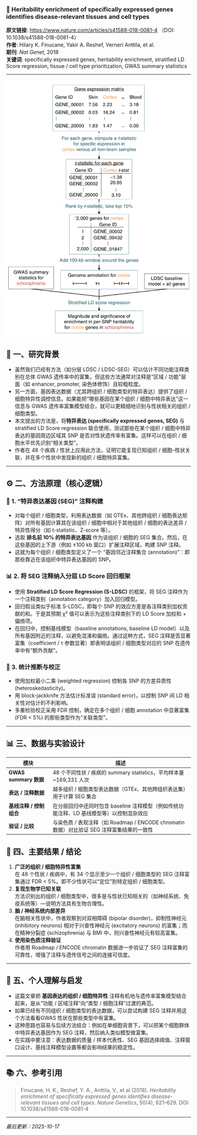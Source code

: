 ### 📄  Heritability enrichment of specifically expressed genes identifies disease-relevant tissues and cell types

**原文链接**: https://www.nature.com/articles/s41588-018-0081-4 （DOI: 10.1038/s41588-018-0081-4） \
**作者**: Hilary K. Finucane, Yakir A. Reshef, Verneri Anttila, et al. \
**期刊**: *Nat Genet*, 2018 \
**关键词**: specifically expressed genes, heritability enrichment, stratified LD Score regression, tissue / cell type prioritization, GWAS summary statistics

---
![1760687330006](image/2024-07-30_LDSC-SEG/1760687330006.png)

## 🧠 一、研究背景

- 虽然我们已经有方法（如分层 LDSC / LDSC-SEG）可以估计不同功能注释类别在总体 GWAS 遗传率中的富集，但这些方法通常对注释是“区域 / 功能”层面（如 enhancer, promoter, 染色体修饰）且较粗粒度。  
- 另一方面，基因表达数据（尤其跨组织 / 细胞类型的特异表达）提供了组织 / 细胞特异性调控信息。如果能把“哪些基因在某个组织 / 细胞中特异表达”这一信息与 GWAS 遗传率富集模型结合，就可以更精细地识别与性状相关的组织 / 细胞类型。  
- 本文提出的方法是，将**特异表达 (specifically expressed genes, SEG)** 与 stratified LD Score regression 联合使用，测试那些在某个组织 / 细胞中特异表达的基因周边区域其 SNP 是否对性状遗传率有富集。这样可以在组织 / 细胞水平优先识别“相关类型”。
- 作者在 48 个疾病 / 性状上应用此方法，证明它能复现已知组织 / 细胞–性状关联，并在多个性状中发现新的组织 / 细胞特异富集。

---

## ⚙️ 二、方法原理（核心逻辑）
### 🧩 1. “特异表达基因 (SEG)” 注释构建

- 对每个组织 / 细胞类型，利用表达数据（如 GTEx、其他跨组织 / 细胞表达矩阵）对所有基因计算其在该组织 / 细胞中相对于其他组织 / 细胞的表达差异 / 特异性得分（如 t-statistic、Z-score 等）。
- 选取 **排名前 10% 的特异表达基因** 作为该组织 / 细胞的 SEG 集合。然后，在这些基因的上下游（例如 ±100 kb 窗口）扩展注释区域，构建 SNP 注释。
- 这就为每个组织 / 细胞类型定义了一个 “基因邻近注释集合 (annotation)”：即那些靠近在该组织中特异表达基因的 SNP。  

### 📊 2. 将 SEG 注释纳入分层 LD Score 回归框架

- 使用 **Stratified LD Score Regression (S-LDSC)** 的框架，将 SEG 注释作为一个注释类别（annotation category）加入回归模型。  
- 回归假设类似于标准 S-LDSC，即每个 SNP 的效应方差是各注释类别加权贡献的和。于是其预期 χ² 值可以表示为这些注释类别下的 LD Score 加权和 + 偏倚项。  
- 在回归中，控制基线模型（baseline annotations, baseline LD model）以及所有基因附近的注释，以避免混淆和偏倚。通过这种方式，SEG 注释是否显著富集（coefficient / τ 参数显著）即表明该组织 / 细胞类型对应的 SNP 在遗传率中有“额外贡献”。  

### 🧪 3. 统计推断与校正

- 使用加权最小二乘 (weighted regression) 控制各 SNP 的方差异质性 (heteroskedasticity)。  
- 用 block-jackknife 方法估计标准误 (standard error)，以控制 SNP 间 LD 相关性对估计的不利影响。  
- 多重检验校正采用 FDR 控制，确定在多个组织 / 细胞 annotation 中显著富集 (FDR < 5%) 的那些类型作为“关联类型”。  

---

## 📊 三、数据与实验设计

| 模块 | 描述 |
|---|---|
| **GWAS summary 数据** | 48 个不同性状 / 疾病的 summary statistics，平均样本量 ~169,331 人次 |
| **表达 / 注释数据** | 越多组织 / 细胞类型表达数据（GTEx、其他跨组织表达集）用于计算 SEG 集合 |
| **基线注释 / 控制组合** | 在分层回归中还同时包含 baseline 注释模型（例如传统功能注释、LD 基线模型等）以控制混杂效应 |
| **验证 / 比较** | 与染色质 / 表观注释（如 Roadmap / ENCODE chromatin 数据）对比验证 SEG 注释富集结果的一致性 |



## 🧩 四、主要结果 / 结论

1. **广泛的组织 / 细胞特异性富集**  
   在 48 个性状 / 疾病中，有 34 个显示至少一个组织 / 细胞类型的 SEG 注释富集通过 FDR < 5%。即不少性状可以“定位”到特定组织 / 细胞类型。
2. **复现生物学已知关联**  
   方法识别出的组织 / 细胞类型中，很多是与性状已知相关的（如神经系统、免疫系统等）—说明方法具有生物合理性。 
3. **脑 / 神经系统内部差异**  
   在脑相关性状中，作者观察到对双相障碍 (bipolar disorder)，抑制性神经元 (inhibitory neurons) 相对于兴奋性神经元 (excitatory neurons) 的富集；而在精神分裂症 (schizophrenia) 与 BMI 中，则兴奋性神经元有较高富集。 
4. **使用染色质注释验证**  
   作者用 Roadmap / ENCODE chromatin 数据进一步验证了 SEG 注释富集的可靠性，增强了注释与遗传信号之间的连接可信度。 

---

## 💬 五、个人理解与启发

- 这篇文章把 **基因表达的组织 / 细胞特异性** 注释有机地与遗传率富集模型结合起来，是从“功能 / 区域注释”向“类型 / 细胞注释”过渡的典范。  
- 如果已经有不同组织 / 细胞类型的表达数据，可以尝试构建 SEG 注释并用这个方法看看GWAS 性状在那些类型中有富集。  
- 这种思路也容易与后续方法结合：例如在单细胞背景下，可以把某个细胞群体中特异表达基因作为 SEG 注释，然后纳入类似模型做富集。
- 在实践中要注意：表达数据的质量 / 样本代表性、SEG 基因选择阈值、注释窗口设计、基线注释模型设置等都会影响结果的稳定性。

---

## 📚 六、参考引用

> Finucane, H. K., Reshef, Y. A., Anttila, V., et al (2018). *Heritability enrichment of specifically expressed genes identifies disease-relevant tissues and cell types*. *Nature Genetics*, 50(4), 621–629. DOI: 10.1038/s41588-018-0081-4

---

*最后更新：2025-10-17*
